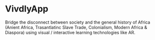 # VivdlyApp
Bridge the disconnect between society and the general history of Africa (Anient Africa, Trasantlatinc Slave Trade, Colonialism, Modern Africa &amp; Diaspora) using visual / interactive learning technologies like AR.

